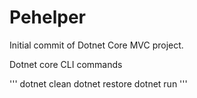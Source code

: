 # Pehelper

Initial commit of Dotnet Core MVC project.

Dotnet core CLI commands

'''
dotnet clean
dotnet restore
dotnet run
'''
